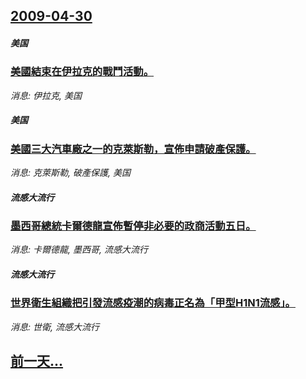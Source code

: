 ## [2009-04-30](/news/2009/04/30/index.md)

##### 美国
### [美國結束在伊拉克的戰鬥活動。](/news/2009/04/30/美國結束在伊拉克的戰鬥活動.md)
_消息: 伊拉克, 美国_

##### 美国
### [美國三大汽車廠之一的克萊斯勒，宣佈申請破產保護。](/news/2009/04/30/美國三大汽車廠之一的克萊斯勒-宣佈申請破產保護.md)
_消息: 克萊斯勒, 破產保護, 美国_

##### 流感大流行
### [墨西哥總統卡爾德龍宣佈暫停非必要的政商活動五日。](/news/2009/04/30/墨西哥總統卡爾德龍宣佈暫停非必要的政商活動五日.md)
_消息: 卡爾德龍, 墨西哥, 流感大流行_

##### 流感大流行
### [世界衛生組織把引發流感疫潮的病毒正名為「甲型H1N1流感」。](/news/2009/04/30/世界衛生組織把引發流感疫潮的病毒正名為-甲型H1N1流感.md)
_消息: 世衛, 流感大流行_

## [前一天...](/news/2009/04/29/index.md)

